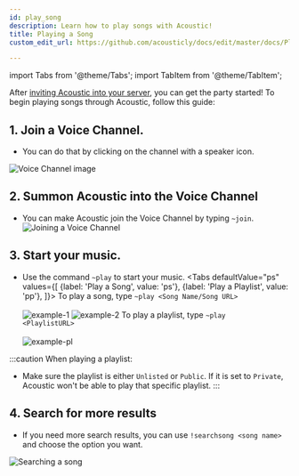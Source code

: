 ```yaml
---
id: play_song
description: Learn how to play songs with Acoustic!
title: Playing a Song
custom_edit_url: https://github.com/acousticly/docs/edit/master/docs/Playing%20a%20song.md

---
```


import Tabs from '@theme/Tabs';
import TabItem from '@theme/TabItem';

After [inviting Acoustic into your server](/adding_acoustic), you can get the party started! To begin playing songs through Acoustic, follow this guide:


## 1. Join a Voice Channel.
  - You can do that by clicking on the channel with a speaker icon.

  ![Voice Channel image](/img/docs/playing-a-song/joinVC.webp)

## 2. Summon Acoustic into the Voice Channel
  - You can make Acoustic join the Voice Channel by typing `~join`.
  ![Joining a Voice Channel](/img/docs/playing-a-song/acousticjoin.webp)

## 3. Start your music.

  - Use the command `~play` to start your music.
  <Tabs
    defaultValue="ps"
    values={[
      {label: 'Play a Song', value: 'ps'},
      {label: 'Play a Playlist', value: 'pp'},
    ]}>
    <TabItem value="ps"> To play a song, type <code>~play &lt;Song Name/Song URL&gt;</code><br/><br/>
      <img src="/img/docs/playing-a-song/play_song_string.webp" alt="example-1"/>
      <img src="/img/docs/playing-a-song/play_song.webp" alt="example-2"/>
    </TabItem>
    <TabItem value="pp"> To play a playlist, type <code>~play &lt;PlaylistURL&gt;</code><br/><br/>
      <img src="/img/docs/playing-a-song/playlist.webp" alt="example-pl"/>
    </TabItem>
  </Tabs>

:::caution When playing a playlist:
  - Make sure the playlist is either `Unlisted` or `Public`. If it is set to `Private`, Acoustic won't be able to play that specific playlist.
:::

## 4. Search for more results
  - If you need more search results, you can use `!searchsong <song name>` and choose the option you want.

  ![Searching a song](/img/docs/playing-a-song/searchsong.webp)

